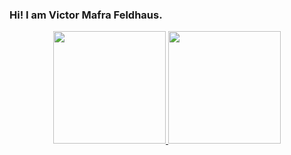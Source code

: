 ### Hi! I am Victor Mafra Feldhaus.

<div align="center">
  <a href="https://github.com/victorfeldhaus">
  <img height="180em" src="https://github-readme-stats.vercel.app/api?username=victorfeldhaus&show_icons=true&theme=dark&include_all_commits=true&count_private=true"/>
  <img height="180em" src="https://github-readme-stats.vercel.app/api/top-langs/?username=victorfeldhaus&layout=compact&langs_count=7&theme=dracula"/>
</div>

